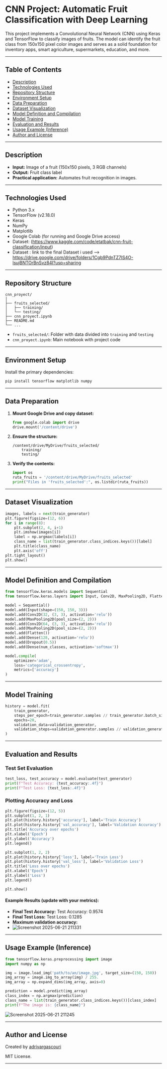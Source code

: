 # CNN Project: Automatic Fruit Classification with Deep Learning

This project implements a Convolutional Neural Network (CNN) using Keras and TensorFlow to classify images of fruits. The model can identify the fruit class from 150x150 pixel color images and serves as a solid foundation for inventory apps, smart agriculture, supermarkets, education, and more.

---

## Table of Contents

- [Description](#description)
- [Technologies Used](#technologies-used)
- [Repository Structure](#repository-structure)
- [Environment Setup](#environment-setup)
- [Data Preparation](#data-preparation)
- [Dataset Visualization](#dataset-visualization)
- [Model Definition and Compilation](#model-definition-and-compilation)
- [Model Training](#model-training)
- [Evaluation and Results](#evaluation-and-results)
- [Usage Example (Inference)](#usage-example-inference)
- [Author and License](#author-and-license)

---

## Description

- **Input:** Image of a fruit (150x150 pixels, 3 RGB channels)
- **Output:** Fruit class label
- **Practical application:** Automates fruit recognition in images.

---

## Technologies Used

- Python 3.x
- TensorFlow (v2.18.0)
- Keras
- NumPy
- Matplotlib
- Google Colab (for running and Google Drive access)
- Dataset: (https://www.kaggle.com/code/etatbak/cnn-fruit-classification/input)
- Dataset : link to the final Dataset i used --> https://drive.google.com/drive/folders/1Cgb9PdnTZ7IS4O-lsujBNTOrBnSvz84I?usp=sharing

---

## Repository Structure

```
cnn_proyect/
│
├── fruits_selected/
│   ├── training/
│   └── testing/
├── cnn_proyect.ipynb
├── README.md
└── ...
```

- `fruits_selected/`: Folder with data divided into `training` and `testing`
- `cnn_proyect.ipynb`: Main notebook with project code

---

## Environment Setup

Install the primary dependencies:

```bash
pip install tensorflow matplotlib numpy
```

---

## Data Preparation

1. **Mount Google Drive and copy dataset:**
    ```python
    from google.colab import drive
    drive.mount('/content/drive')
    ```

2. **Ensure the structure:**
    ```
    /content/drive/MyDrive/fruits_selected/
        training/
        testing/
    ```

3. **Verify the contents:**
    ```python
    import os
    ruta_fruits = '/content/drive/MyDrive/fruits_selected'
    print("Files in 'fruits_selected':", os.listdir(ruta_fruits))
    ```

---

## Dataset Visualization

```python
images, labels = next(train_generator)
plt.figure(figsize=(12, 6))
for i in range(8):
    plt.subplot(2, 4, i+1)
    plt.imshow(images[i])
    label = np.argmax(labels[i])
    class_name = list(train_generator.class_indices.keys())[label]
    plt.title(class_name)
    plt.axis('off')
plt.tight_layout()
plt.show()
```

---

## Model Definition and Compilation

```python
from tensorflow.keras.models import Sequential
from tensorflow.keras.layers import Input, Conv2D, MaxPooling2D, Flatten, Dense, Dropout

model = Sequential()
model.add(Input(shape=(150, 150, 3)))
model.add(Conv2D(32, (3, 3), activation='relu'))
model.add(MaxPooling2D(pool_size=(2, 2)))
model.add(Conv2D(64, (3, 3), activation='relu'))
model.add(MaxPooling2D(pool_size=(2, 2)))
model.add(Flatten())
model.add(Dense(128, activation='relu'))
model.add(Dropout(0.5))
model.add(Dense(num_classes, activation='softmax'))

model.compile(
    optimizer='adam',
    loss='categorical_crossentropy',
    metrics=['accuracy']
)
```

---

## Model Training

```python
history = model.fit(
    train_generator,
    steps_per_epoch=train_generator.samples // train_generator.batch_size,
    epochs=20,
    validation_data=validation_generator,
    validation_steps=validation_generator.samples // validation_generator.batch_size
)
```

---

## Evaluation and Results

### Test Set Evaluation

```python
test_loss, test_accuracy = model.evaluate(test_generator)
print(f"Test Accuracy: {test_accuracy:.4f}")
print(f"Test Loss: {test_loss:.4f}")
```

### Plotting Accuracy and Loss

```python
plt.figure(figsize=(12, 5))
plt.subplot(1, 2, 1)
plt.plot(history.history['accuracy'], label='Train Accuracy')
plt.plot(history.history['val_accuracy'], label='Validation Accuracy')
plt.title('Accuracy over epochs')
plt.xlabel('Epoch')
plt.ylabel('Accuracy')
plt.legend()

plt.subplot(1, 2, 2)
plt.plot(history.history['loss'], label='Train Loss')
plt.plot(history.history['val_loss'], label='Validation Loss')
plt.title('Loss over epochs')
plt.xlabel('Epoch')
plt.ylabel('Loss')
plt.legend()

plt.show()
```

#### Example Results (update with your metrics):

- **Final Test Accuracy:** Test Accuracy: 0.9574
- **Final Test Loss:** Test Loss: 0.1285
- **Maximum validation accuracy:**
- ![Screenshot 2025-06-21 211331](https://github.com/user-attachments/assets/897d1432-9877-4779-b59c-710e328ae208)


---

## Usage Example (Inference)

```python
from tensorflow.keras.preprocessing import image
import numpy as np

img = image.load_img('path/to/an/image.jpg', target_size=(150, 150))
img_array = image.img_to_array(img) / 255.
img_array = np.expand_dims(img_array, axis=0)

prediction = model.predict(img_array)
class_index = np.argmax(prediction)
class_name = list(train_generator.class_indices.keys())[class_index]
print(f"The image is: {class_name}")
```
![Screenshot 2025-06-21 211245](https://github.com/user-attachments/assets/0b990477-2398-43ad-ba4e-dfc92eb03d50)

---

## Author and License

Created by [adrivargascouri](https://github.com/adrivargascouri)

MIT License.

---
